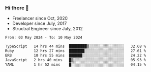 ### Hi there 👋

- Freelancer since Oct, 2020
- Developer since July, 2017
- Structral Engineer since July, 2012

<!--START_SECTION:waka-->

```txt
From: 03 May 2024 - To: 10 May 2024

TypeScript   14 hrs 44 mins  ████████▒░░░░░░░░░░░░░░░░   32.68 %
Ruby         12 hrs 27 mins  ███████░░░░░░░░░░░░░░░░░░   27.61 %
ERB          10 hrs 55 mins  ██████░░░░░░░░░░░░░░░░░░░   24.22 %
JavaScript   2 hrs 40 mins   █▒░░░░░░░░░░░░░░░░░░░░░░░   05.93 %
YAML         1 hr 52 mins    █░░░░░░░░░░░░░░░░░░░░░░░░   04.15 %
```

<!--END_SECTION:waka-->
